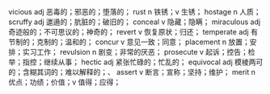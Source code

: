 vicious adj 恶毒的；邪恶的；堕落的；
rust n 铁锈；v 生锈；
hostage n 人质；
scruffy adj 邋遢的；肮脏的；破旧的；
conceal v 隐藏；隐瞒；
miraculous adj 奇迹般的；不可思议的；神奇的；
revert v 恢复原状；归还；
temperate adj 有节制的；克制的；温和的；
concur v 意见一致；同意；
placement n 放置；安排；实习工作；
revulsion n 剧变；非常的厌恶；
prosecute v 起诉；控告；检举；指控；继续从事；
hectic adj 紧张忙碌的；忙乱的；
equivocal adj 模棱两可的；含糊其词的；难以解释的；、
assert v 断言；宣称；坚持；维护；
merit n 优点；功绩；价值；v 值得；应得；